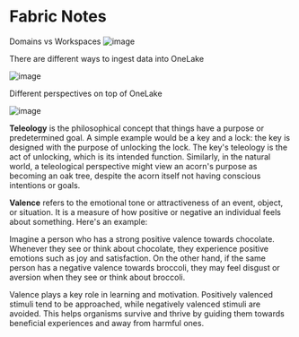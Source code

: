**Fabric Notes**
===============

Domains vs Workspaces
![image](https://github.com/user-attachments/assets/6ea76b94-427d-4cf0-80b8-43ff5e4eb34c)

There are different ways to ingest data into OneLake

![image](https://github.com/user-attachments/assets/c54ca93c-21cd-4e66-8a2e-c361f2bf951e)

Different perspectives on top of OneLake

![image](https://github.com/user-attachments/assets/9e36a267-e806-4b53-a82c-1e1a66accc06)


**Teleology** is the philosophical concept that things have a purpose or predetermined goal. A simple example would be a key and a lock: the key is designed with the purpose of unlocking the lock. The key's teleology is the act of unlocking, which is its intended function. Similarly, in the natural world, a teleological perspective might view an acorn's purpose as becoming an oak tree, despite the acorn itself not having conscious intentions or goals.

**Valence** refers to the emotional tone or attractiveness of an event, object, or situation. It is a measure of how positive or negative an individual feels about something. Here's an example:

Imagine a person who has a strong positive valence towards chocolate. Whenever they see or think about chocolate, they experience positive emotions such as joy and satisfaction. On the other hand, if the same person has a negative valence towards broccoli, they may feel disgust or aversion when they see or think about broccoli.

Valence plays a key role in learning and motivation. Positively valenced stimuli tend to be approached, while negatively valenced stimuli are avoided. This helps organisms survive and thrive by guiding them towards beneficial experiences and away from harmful ones.


